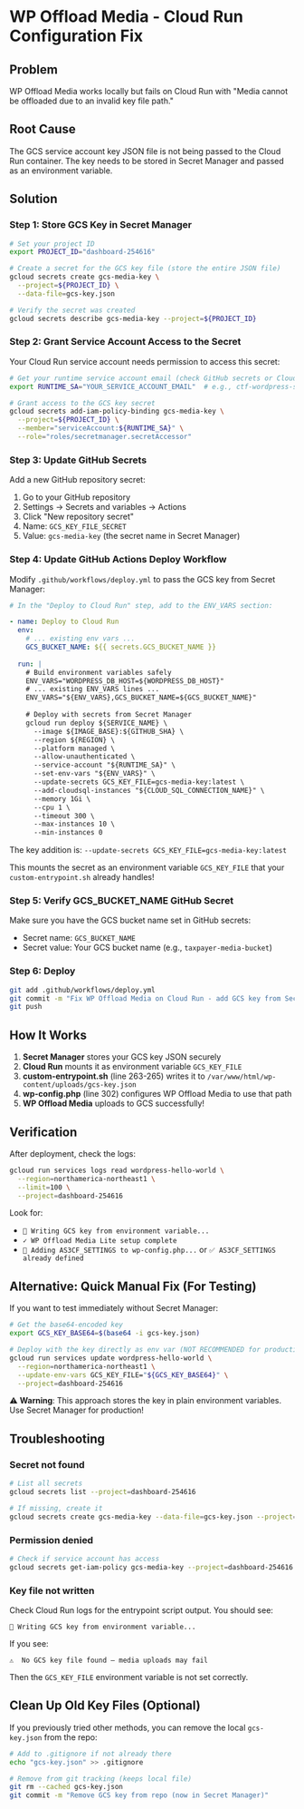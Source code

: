 # WP Offload Media - Cloud Run Configuration Fix

## Problem
WP Offload Media works locally but fails on Cloud Run with "Media cannot be offloaded due to an invalid key file path."

## Root Cause
The GCS service account key JSON file is not being passed to the Cloud Run container. The key needs to be stored in Secret Manager and passed as an environment variable.

## Solution

### Step 1: Store GCS Key in Secret Manager

```bash
# Set your project ID
export PROJECT_ID="dashboard-254616"

# Create a secret for the GCS key file (store the entire JSON file)
gcloud secrets create gcs-media-key \
  --project=${PROJECT_ID} \
  --data-file=gcs-key.json

# Verify the secret was created
gcloud secrets describe gcs-media-key --project=${PROJECT_ID}
```

### Step 2: Grant Service Account Access to the Secret

Your Cloud Run service account needs permission to access this secret:

```bash
# Get your runtime service account email (check GitHub secrets or Cloud Run service)
export RUNTIME_SA="YOUR_SERVICE_ACCOUNT_EMAIL"  # e.g., ctf-wordpress-sa@dashboard-254616.iam.gserviceaccount.com

# Grant access to the GCS key secret
gcloud secrets add-iam-policy-binding gcs-media-key \
  --project=${PROJECT_ID} \
  --member="serviceAccount:${RUNTIME_SA}" \
  --role="roles/secretmanager.secretAccessor"
```

### Step 3: Update GitHub Secrets

Add a new GitHub repository secret:

1. Go to your GitHub repository
2. Settings → Secrets and variables → Actions
3. Click "New repository secret"
4. Name: `GCS_KEY_FILE_SECRET`
5. Value: `gcs-media-key` (the secret name in Secret Manager)

### Step 4: Update GitHub Actions Deploy Workflow

Modify `.github/workflows/deploy.yml` to pass the GCS key from Secret Manager:

```yaml
# In the "Deploy to Cloud Run" step, add to the ENV_VARS section:

- name: Deploy to Cloud Run
  env:
    # ... existing env vars ...
    GCS_BUCKET_NAME: ${{ secrets.GCS_BUCKET_NAME }}
  
  run: |
    # Build environment variables safely
    ENV_VARS="WORDPRESS_DB_HOST=${WORDPRESS_DB_HOST}"
    # ... existing ENV_VARS lines ...
    ENV_VARS="${ENV_VARS},GCS_BUCKET_NAME=${GCS_BUCKET_NAME}"
    
    # Deploy with secrets from Secret Manager
    gcloud run deploy ${SERVICE_NAME} \
      --image ${IMAGE_BASE}:${GITHUB_SHA} \
      --region ${REGION} \
      --platform managed \
      --allow-unauthenticated \
      --service-account "${RUNTIME_SA}" \
      --set-env-vars "${ENV_VARS}" \
      --update-secrets GCS_KEY_FILE=gcs-media-key:latest \
      --add-cloudsql-instances "${CLOUD_SQL_CONNECTION_NAME}" \
      --memory 1Gi \
      --cpu 1 \
      --timeout 300 \
      --max-instances 10 \
      --min-instances 0
```

The key addition is: `--update-secrets GCS_KEY_FILE=gcs-media-key:latest`

This mounts the secret as an environment variable `GCS_KEY_FILE` that your `custom-entrypoint.sh` already handles!

### Step 5: Verify GCS_BUCKET_NAME GitHub Secret

Make sure you have the GCS bucket name set in GitHub secrets:

- Secret name: `GCS_BUCKET_NAME`
- Secret value: Your GCS bucket name (e.g., `taxpayer-media-bucket`)

### Step 6: Deploy

```bash
git add .github/workflows/deploy.yml
git commit -m "Fix WP Offload Media on Cloud Run - add GCS key from Secret Manager"
git push
```

## How It Works

1. **Secret Manager** stores your GCS key JSON securely
2. **Cloud Run** mounts it as environment variable `GCS_KEY_FILE`
3. **custom-entrypoint.sh** (line 263-265) writes it to `/var/www/html/wp-content/uploads/gcs-key.json`
4. **wp-config.php** (line 302) configures WP Offload Media to use that path
5. **WP Offload Media** uploads to GCS successfully!

## Verification

After deployment, check the logs:

```bash
gcloud run services logs read wordpress-hello-world \
  --region=northamerica-northeast1 \
  --limit=100 \
  --project=dashboard-254616
```

Look for:
- `🔑 Writing GCS key from environment variable...`
- `✓ WP Offload Media Lite setup complete`
- `🔧 Adding AS3CF_SETTINGS to wp-config.php...` or `✅ AS3CF_SETTINGS already defined`

## Alternative: Quick Manual Fix (For Testing)

If you want to test immediately without Secret Manager:

```bash
# Get the base64-encoded key
export GCS_KEY_BASE64=$(base64 -i gcs-key.json)

# Deploy with the key directly as env var (NOT RECOMMENDED for production)
gcloud run services update wordpress-hello-world \
  --region=northamerica-northeast1 \
  --update-env-vars GCS_KEY_FILE="${GCS_KEY_BASE64}" \
  --project=dashboard-254616
```

⚠️ **Warning**: This approach stores the key in plain environment variables. Use Secret Manager for production!

## Troubleshooting

### Secret not found
```bash
# List all secrets
gcloud secrets list --project=dashboard-254616

# If missing, create it
gcloud secrets create gcs-media-key --data-file=gcs-key.json --project=dashboard-254616
```

### Permission denied
```bash
# Check if service account has access
gcloud secrets get-iam-policy gcs-media-key --project=dashboard-254616
```

### Key file not written
Check Cloud Run logs for the entrypoint script output. You should see:
```
🔑 Writing GCS key from environment variable...
```

If you see:
```
⚠️  No GCS key file found – media uploads may fail
```

Then the `GCS_KEY_FILE` environment variable is not set correctly.

## Clean Up Old Key Files (Optional)

If you previously tried other methods, you can remove the local `gcs-key.json` from the repo:

```bash
# Add to .gitignore if not already there
echo "gcs-key.json" >> .gitignore

# Remove from git tracking (keeps local file)
git rm --cached gcs-key.json
git commit -m "Remove GCS key from repo (now in Secret Manager)"
```

